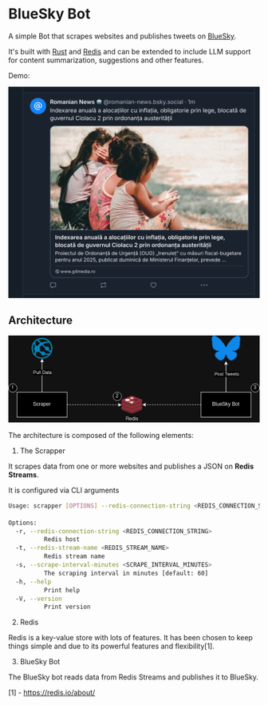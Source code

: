 # BlueSky Bot

A simple Bot that scrapes websites and publishes tweets on [BlueSky](https://bsky.app/).

It's built with [Rust](https://www.rust-lang.org/) and [Redis](https://redis.io/) and can be extended to include 
LLM support for content summarization, suggestions and other features.

Demo:

![demo](./docs/demo.jpg)

## Architecture

![architecture diagram](./docs/architecture_diagram.drawio.png)

The architecture is composed of the following elements:

1. The Scrapper

It scrapes data from one or more websites and publishes a JSON on **Redis Streams**.

It is configured via CLI arguments 

```bash
Usage: scrapper [OPTIONS] --redis-connection-string <REDIS_CONNECTION_STRING> --redis-stream-name <REDIS_STREAM_NAME>

Options:
  -r, --redis-connection-string <REDIS_CONNECTION_STRING>
          Redis host
  -t, --redis-stream-name <REDIS_STREAM_NAME>
          Redis stream name
  -s, --scrape-interval-minutes <SCRAPE_INTERVAL_MINUTES>
          The scraping interval in minutes [default: 60]
  -h, --help
          Print help
  -V, --version
          Print version
```

2. Redis

Redis is a key-value store with lots of features. It has been chosen to keep 
things simple and due to its powerful features and flexibility[1].

3. BlueSky Bot

The BlueSky bot reads data from Redis Streams and publishes it to BlueSky.

[1] - https://redis.io/about/

